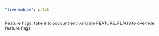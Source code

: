 ```yaml
---
"live-mobile": patch
---
```


Feature flags: take into account env variable FEATURE_FLAGS to override feature flags
